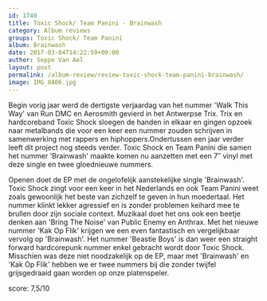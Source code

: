 ```yaml
---
id: 1749
title: Toxic Shock/ Team Panini - Brainwash
category: Album reviews
groups: Toxic Shock/ Team Panini
album: Brainwash
date: 2017-03-04T14:22:59+00:00
author: Seppe Van Ael
layout: post
permalink: /album-review/review-toxic-shock-team-panini-brainwash/
image: IMG_0806.jpg
---
```

Begin vorig jaar werd de dertigste verjaardag van het nummer 'Walk This Way' van Run DMC en Aerosmith gevierd in het Antwerpse Trix. Trix en hardcoreband Toxic Shock sloegen de handen in elkaar en gingen opzoek naar metalbands die voor een keer een nummer zouden schrijven in samenwerking met rappers en hiphoppers.Ondertussen een jaar verder leeft dit project nog steeds verder. Toxic Shock en Team Panini die samen het nummer 'Brainwash' maakte komen nu aanzetten met een 7&#8243; vinyl met deze single en twee gloednieuwe nummers.

Openen doet de EP met de ongelofelijk aanstekelijke single 'Brainwash'. Toxic Shock zingt voor een keer in het Nederlands en ook Team Panini weet zoals gewoonlijk het beste van zichzelf te geven in hun moedertaal. Het nummer klinkt lekker agressief en is zonder problemen keihard mee te brullen door zijn sociale context. Muzikaal doet het ons ook een beetje denken aan 'Bring The Noise' van Public Enemy en Anthrax. Met het nieuwe nummer 'Kak Op Flik' krijgen we een even fantastisch en vergelijkbaar vervolg op 'Brainwash'. Het nummer 'Beastie Boys' is dan weer een straight forward hardcorepunk nummer enkel gebracht wordt door Toxic Shock. Misschien was deze niet noodzakelijk op de EP, maar met 'Brainwash' en 'Kak Op Flik' hebben we er twee nummers bij die zonder twijfel grijsgedraaid gaan worden op onze platenspeler.

score: 7,5/10
